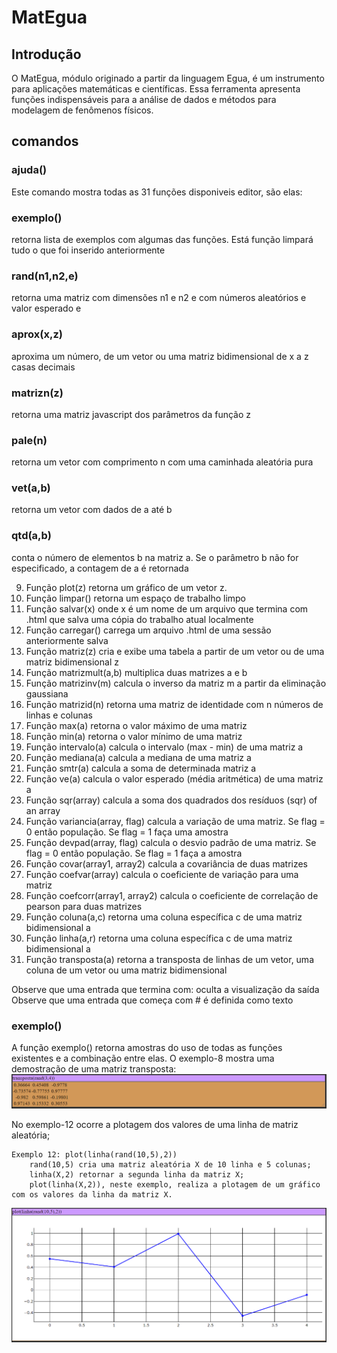 # MatEgua

## Introdução
O MatEgua, módulo originado a partir da linguagem Egua, é um instrumento para aplicações matemáticas e científicas. Essa ferramenta apresenta funções indispensáveis para a análise de dados e métodos para modelagem de fenômenos físicos.

## comandos

### ajuda()
Este comando mostra todas as 31 funções disponiveis editor, são elas: 

### exemplo() 
retorna lista de exemplos com algumas das funções. Está função limpará tudo o que foi inserido anteriormente

### rand(n1,n2,e) 
retorna uma matriz com dimensões n1 e n2 e com números aleatórios e valor esperado e

### aprox(x,z) 
aproxima um número, de um vetor ou uma matriz bidimensional de x a z casas decimais

### matrizn(z) 
retorna uma matriz javascript dos parâmetros da função z

### pale(n) 
retorna um vetor com comprimento n com uma caminhada aleatória pura

### vet(a,b) 
retorna um vetor com dados de a até b

### qtd(a,b) 
conta o número de elementos b na matriz a. Se o parâmetro b não for especificado, a contagem de a é retornada


9. Função plot(z) retorna um gráfico de um vetor z.
10. Função limpar() retorna um espaço de trabalho limpo
11. Função salvar(x) onde x é um nome de um arquivo que termina com .html que salva uma cópia do trabalho atual localmente
12. Função carregar() carrega um arquivo .html de uma sessão anteriormente salva
13. Função matriz(z) cria e exibe uma tabela a partir de um vetor ou de uma matriz bidimensional z
14. Função matrizmult(a,b) multiplica duas matrizes a e b
15. Função matrizinv(m) calcula o inverso da matriz m a partir da eliminação gaussiana
16. Função matrizid(n) retorna uma matriz de identidade com n números de linhas e colunas
17. Função max(a) retorna o valor máximo de uma matriz
18. Função min(a) retorna o valor mínimo de uma matriz
19. Função intervalo(a) calcula o intervalo (max - min) de uma matriz a
20. Função mediana(a) calcula a mediana de uma matriz a
21. Função smtr(a) calcula a soma de determinada matriz a
22. Função ve(a) calcula o valor esperado (média aritmética) de uma matriz a
23. Função sqr(array) calcula a soma dos quadrados dos resíduos (sqr) of an array
24. Função variancia(array, flag) calcula a variação de uma matriz. Se flag = 0 então população. Se flag = 1 faça uma amostra
25. Função devpad(array, flag) calcula o desvio padrão de uma matriz. Se flag = 0 então população. Se flag = 1 faça a amostra
26. Função covar(array1, array2) calcula a covariância de duas matrizes
27. Função coefvar(array) calcula o coeficiente de variação para uma matriz
28. Função coefcorr(array1, array2) calcula o coeficiente de correlação de pearson para duas matrizes
29. Função coluna(a,c) retorna uma coluna específica c de uma matriz bidimensional a
30. Função linha(a,r) retorna uma coluna específica c de uma matriz bidimensional a
31. Função transposta(a) retorna a transposta de linhas de um vetor, uma coluna de um vetor ou uma matriz bidimensional


Observe que uma entrada que termina com: oculta a visualização da saída
Observe que uma entrada que começa com # é definida como texto 


### exemplo()
A função exemplo() retorna amostras do uso de todas as funções existentes e a combinação entre elas. 
O exemplo-8 mostra uma demostração de uma matriz transposta:
![](images/exemplo8.PNG)

No exemplo-12 ocorre a plotagem dos valores de uma linha de matriz aleatória;
    
    Exemplo 12: plot(linha(rand(10,5),2))
        rand(10,5) cria uma matriz aleatória X de 10 linha e 5 colunas;
        linha(X,2) retornar a segunda linha da matriz X;
        plot(linha(X,2)), neste exemplo, realiza a plotagem de um gráfico com os valores da linha da matriz X.

![](images/exemplo12.PNG)
